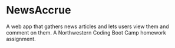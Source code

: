 # NewsAccrue
A web app that gathers news articles and lets users view them and comment on them. A Northwestern Coding Boot Camp homework assignment.
